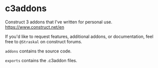 # c3addons

Construct 3 addons that I've written for personal use. https://www.construct.net/en

If you'd like to request features, additional addons, or documentation, feel free to `@Straskal` on construct forums.

`addons` contains the source code.

`exports` contains the .c3addon files.
